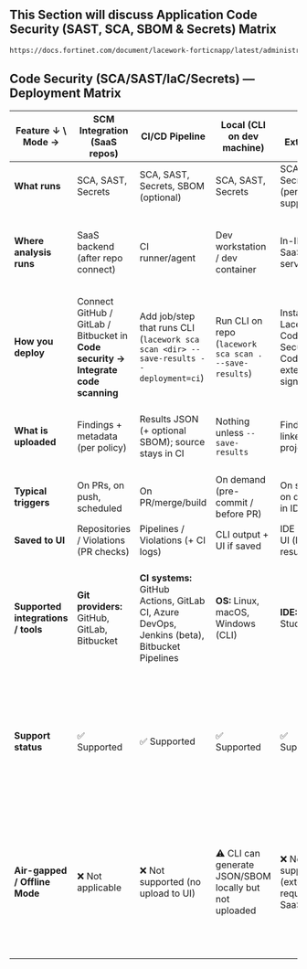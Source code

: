 
## This Section will discuss Application Code Security (SAST, SCA, SBOM & Secrets) Matrix

```bash
https://docs.fortinet.com/document/lacework-forticnapp/latest/administration-guide/357681/features
```

## Code Security (SCA/SAST/IaC/Secrets) — Deployment Matrix

| Feature ↓ \ Mode →                 | SCM Integration (SaaS repos)                                                       | CI/CD Pipeline                                                                               | Local (CLI on dev machine)                             | IDE Extension                                              | **Self-Hosted SCM (With Internet Connection)**                                                                                     | **Self-Hosted SCM (No Internet Connection)**                                             |
| ---------------------------------- | ---------------------------------------------------------------------------------- | -------------------------------------------------------------------------------------------- | ------------------------------------------------------ | ---------------------------------------------------------- | ---------------------------------------------------------------------------------------------------------------------------------- | ---------------------------------------------------------------------------------------- |
| **What runs**                      | SCA, SAST, Secrets                                                                 | SCA, SAST, Secrets, SBOM (optional)                                                          | SCA, SAST, Secrets                                     | SCA, SAST, Secrets (per IDE support)                       | SCA, SAST, Secrets (via CI/CD job or CLI)                                                                                          | ❌ Not possible                                                                           |
| **Where analysis runs**            | SaaS backend (after repo connect)                                                  | CI runner/agent                                                                              | Dev workstation / dev container                        | In-IDE + SaaS services                                     | CI runner/agent inside your network (with outbound HTTPS to FortiCNAPP)                                                            | ❌ No analysis possible (CLI/agents require FortiCNAPP auth via internet)                 |
| **How you deploy**                 | Connect GitHub / GitLab / Bitbucket in **Code security → Integrate code scanning** | Add job/step that runs CLI (`lacework sca scan <dir> --save-results --deployment=ci`)        | Run CLI on repo (`lacework sca scan . --save-results`) | Install Lacework Code Security VS Code extension & sign in | Use CI/CD runner (GHES Actions runner, Jenkins, GitLab CI, etc.) with CLI scan job; requires outbound HTTPS/proxy                  | ❌ Not possible (cannot install/authenticate CLI without internet)                        |
| **What is uploaded**               | Findings + metadata (per policy)                                                   | Results JSON (+ optional SBOM); source stays in CI                                           | Nothing unless `--save-results`                        | Findings linked to project/repo                            | Same as CI/CD → JSON (+ SBOM) uploaded if runner has HTTPS egress                                                                  | ❌ Nothing (no connectivity to upload results)                                            |
| **Typical triggers**               | On PRs, on push, scheduled                                                         | On PR/merge/build                                                                            | On demand (pre-commit / before PR)                     | On save / on demand in IDE                                 | On PR/merge/build (runner controlled)                                                                                              | ❌ None                                                                                   |
| **Saved to UI**                    | Repositories / Violations (PR checks)                                              | Pipelines / Violations (+ CI logs)                                                           | CLI output + UI if saved                               | IDE panel + UI (linked results)                            | Pipelines / Violations (+ CI logs)                                                                                                 | ❌ Not supported                                                                          |
| **Supported integrations / tools** | **Git providers:** GitHub, GitLab, Bitbucket                                       | **CI systems:** GitHub Actions, GitLab CI, Azure DevOps, Jenkins (beta), Bitbucket Pipelines | **OS:** Linux, macOS, Windows (CLI)                    | **IDE:** Visual Studio Code                                | **SCM:** GitHub Enterprise Server, GitLab Self-Managed, Bitbucket Server. **CI/CD:** self-hosted runners/agents with HTTPS/proxy   | ❌ None                                                                                   |
| **Support status**                 | ✅ Supported                                                                        | ✅ Supported                                                                                  | ✅ Supported                                            | ✅ Supported                                                | ⚠️ Supported (works if internet connection + FortiCNAPP account; but cannot guarantee all SCM/CI versions are tested)              | ❌ Not supported                                                                          |
| **Air-gapped / Offline Mode**      | ❌ Not applicable                                                                   | ❌ Not supported (no upload to UI)                                                            | ⚠️ CLI can generate JSON/SBOM locally but not uploaded | ❌ Not supported (extension requires SaaS login)            | ⚠️ CLI/CI can generate JSON/SBOM locally but upload requires internet; results won’t reach FortiCNAPP UI without outbound internet | ❌ Not possible (air-gapped SCMs cannot authenticate CLI or upload results to FortiCNAPP) |
